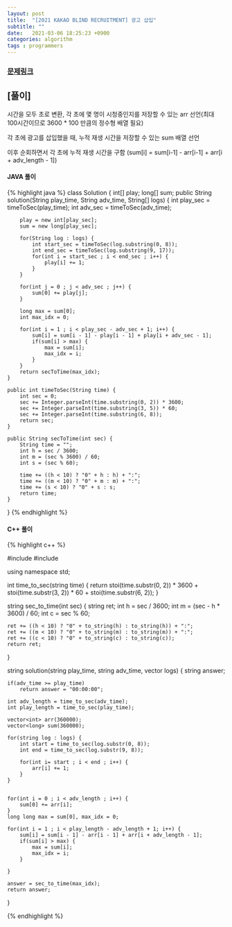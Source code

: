 ```yaml
---
layout: post
title:  "[2021 KAKAO BLIND RECRUITMENT] 광고 삽입"
subtitle: ""
date:   2021-03-06 18:25:23 +0900
categories: algorithm
tags : programmers
---
```

### [문제링크]({{"https://programmers.co.kr/learn/courses/30/lessons/72414"}})

## [풀이]

시간을 모두 초로 변환, 각 초에 몇 명이 시청중인지를 저장할 수 있는 arr 선언(최대 100시간이므로 3600 * 100 만큼의 정수형 배열 필요)

각 초에 광고를 삽입했을 때, 누적 재생 시간을 저장할 수 있는 sum 배열 선언

이후 순회하면서 각 초에 누적 재생 시간을 구함 (sum[i] = sum[i-1] - arr[i-1] + arr[i + adv_length - 1])


#### JAVA 풀이
{% highlight java %}
class Solution {
    int[] play;
    long[] sum;
    public String solution(String play_time, String adv_time, String[] logs) {
        int play_sec = timeToSec(play_time);
        int adv_sec = timeToSec(adv_time);

        play = new int[play_sec];
        sum = new long[play_sec];
        
        for(String log : logs) {
            int start_sec = timeToSec(log.substring(0, 8));
            int end_sec = timeToSec(log.substring(9, 17));
            for(int i = start_sec ; i < end_sec ; i++) {
                play[i] += 1;
            }
        }
        
        for(int j = 0 ; j < adv_sec ; j++) {
            sum[0] += play[j];
        }    
        
        long max = sum[0];
        int max_idx = 0;
        
        for(int i = 1 ; i < play_sec - adv_sec + 1; i++) {
            sum[i] = sum[i - 1] - play[i - 1] + play[i + adv_sec - 1]; 
            if(sum[i] > max) {
                max = sum[i];
                max_idx = i;
            }
        }
        return secToTime(max_idx);
    }
    
    public int timeToSec(String time) {
        int sec = 0;
        sec += Integer.parseInt(time.substring(0, 2)) * 3600;
        sec += Integer.parseInt(time.substring(3, 5)) * 60;
        sec += Integer.parseInt(time.substring(6, 8));
        return sec;
    }
    
    public String secToTime(int sec) {
        String time = "";
        int h = sec / 3600;
        int m = (sec % 3600) / 60;
        int s = (sec % 60);
        
        time += ((h < 10) ? "0" + h : h) + ":";
        time += ((m < 10) ? "0" + m : m) + ":";
        time += (s < 10) ? "0" + s : s;
        return time;
    }
}
{% endhighlight %}


#### C++ 풀이
{% highlight c++ %}

#include <string>
#include <vector>

using namespace std;

int time_to_sec(string time) {
    return stoi(time.substr(0, 2)) * 3600 + stoi(time.substr(3, 2)) * 60 + stoi(time.substr(6, 2));
}

string sec_to_time(int sec) {
    string ret;
    int h = sec / 3600;
    int m = (sec - h * 3600) / 60;
    int c = sec % 60;
    
    ret += ((h < 10) ? "0" + to_string(h) : to_string(h)) + ":";
    ret += ((m < 10) ? "0" + to_string(m) : to_string(m)) + ":";
    ret += ((c < 10) ? "0" + to_string(c) : to_string(c));
    return ret;
}

string solution(string play_time, string adv_time, vector<string> logs) {
    string answer;
    
    if(adv_time >= play_time)
        return answer = "00:00:00";
    
    int adv_length = time_to_sec(adv_time);
    int play_length = time_to_sec(play_time);

    vector<int> arr(360000);
    vector<long> sum(360000);
    
    for(string log : logs) {
        int start = time_to_sec(log.substr(0, 8));
        int end = time_to_sec(log.substr(9, 8));

        for(int i= start ; i < end ; i++) {
            arr[i] += 1;
        }
    }
    

    for(int i = 0 ; i < adv_length ; i++) {
        sum[0] += arr[i];
    }
    long long max = sum[0], max_idx = 0;

    for(int i = 1 ; i < play_length - adv_length + 1; i++) {
        sum[i] = sum[i - 1] - arr[i - 1] + arr[i + adv_length - 1];
        if(sum[i] > max) {
            max = sum[i];
            max_idx = i;
        }

    }
    
    answer = sec_to_time(max_idx);
    return answer;
}

{% endhighlight %}